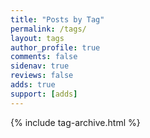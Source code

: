 ```yaml
---
title: "Posts by Tag"
permalink: /tags/
layout: tags
author_profile: true
comments: false
sidenav: true
reviews: false
adds: true
support: [adds]
---
```


{% include tag-archive.html %}